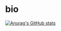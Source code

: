 # bio
[![Anurag's GitHub stats](https://github-readme-stats.vercel.app/api?username=daviqz)](https://github.com/anuraghazra/github-readme-stats)
